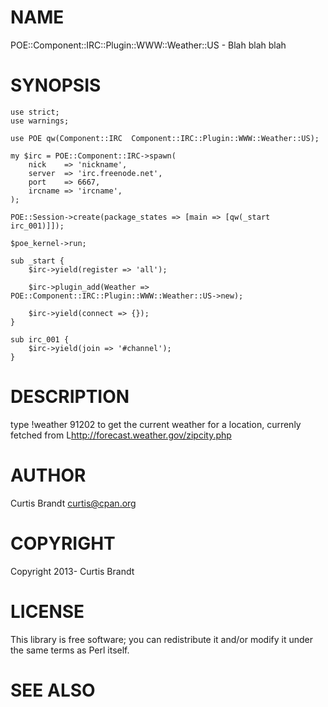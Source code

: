# NAME

POE::Component::IRC::Plugin::WWW::Weather::US - Blah blah blah

# SYNOPSIS

    use strict;
    use warnings;

    use POE qw(Component::IRC  Component::IRC::Plugin::WWW::Weather::US);

    my $irc = POE::Component::IRC->spawn(
        nick    => 'nickname',
        server  => 'irc.freenode.net',
        port    => 6667,
        ircname => 'ircname',
    );

    POE::Session->create(package_states => [main => [qw(_start irc_001)]]);

    $poe_kernel->run;

    sub _start {
        $irc->yield(register => 'all');

        $irc->plugin_add(Weather => POE::Component::IRC::Plugin::WWW::Weather::US->new);

        $irc->yield(connect => {});
    }

    sub irc_001 {
        $irc->yield(join => '#channel');
    }

# DESCRIPTION

type !weather 91202 to get the current weather for a location, currenly fetched from L<http://forecast.weather.gov/zipcity.php>

# AUTHOR

Curtis Brandt <curtis@cpan.org>

# COPYRIGHT

Copyright 2013- Curtis Brandt

# LICENSE

This library is free software; you can redistribute it and/or modify
it under the same terms as Perl itself.

# SEE ALSO
